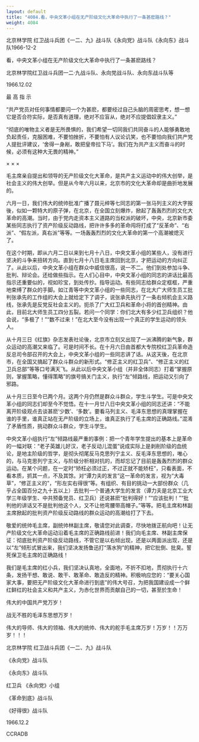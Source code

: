 ```yaml
---
layout: default
title: "4084.看，中央文革小组在无产阶级文化大革命中执行了一条甚麽路线？"
weight: 4084
---
```


北京林学院 红卫战斗兵团《一二、九》战斗队《永向党》战斗队《永向东》战斗队1966-12-2

看，中央文革小组在无产阶级文化大革命中执行了一条甚麽路线？

北京林学院红卫战斗兵团一二·九战斗队、永向党战斗队、永向东战斗队等

1966.12.02

最  高  指  示

“共产党员对任何事情都要问一个为甚麽，都要经过自己头脑的周密思考，想一想它是否合符实际，是否真有道理，绝对不应盲从，绝对不应提倡奴隶主义。”

“彻底的唯物主义者是无所畏惧的，我们希望一切同我们共同奋斗的人能够勇敢地负起责任，克服困难，不要怕挫折，不要怕有人议论讥笑，也不要怕向我们共产党人提批评建议，‘舍得一身剐，敢把皇帝拉下马’。我们在为共产主义而奋斗的时候，必须有这种大无畏的精神。”

×        ×        ×

毛主席亲自提出和领导的无产阶级文化大革命，是共产主义运动中的伟大创举，是社会主义的伟大创举。但是从今年六月以来，北京市的文化大革命却是曲折地发展的。

六月一日，我们伟大的统帅批准广播了聂元梓等七同志的第一张马列主义的大字报後，似如一颗特大的原子弹，在北京，在全国立刻爆炸，掀起了轰轰烈烈的文化大革命的高潮。当时，由于党内走资本主义道路的当权派的破坏，中央，北京新市委某些同志执行了资产阶级反动路线，把许许多多的革命闯将打成了“反革命”、“右派”、“假左派，真右派”等等。一场轰轰烈烈的文化大革命的第一个高潮被熄灭了。

在这个时期，即从六月二日以来到七月十八日，中央文革小组的某些人，没有进行坚决的斗争来扭转方向。直到七月十八日毛主席回到北京，才把运动的方向纠正了。从此以后，中央文革小组在群众中威信很高，说一不二。他们到处参加斗争、批判、辩论会。还给做些指示。在人们心目中，中央文革小组的同志的讲话比最高指示还重要似的，视如珍宝，到处传抄。指导运动。有些同志给群众定框框，严重地束缚了群众的手脚。如江青等中央文革小组的一些同志，在北大广大师生员工批判张承先的工作组的大会上就给定下了调子，说张承先执行了一条右倾机会主义路线，张承先是反党反社会主义的。扼杀了广大红卫兵和革命小将的首创精神。由此，目前北大师生员工四分五裂。若问一个同学：你们北大有多少红卫兵组织？他会说，“多极了！”“数不过来！”在北大至今没有出现一个真正的学生运动的领头人。

从十月三日《红旗》杂志发表社论後，北京市立刻又出现了一派沸腾的新气象，群众运动的高潮又来临了。可是时间不长。在十月六日由首都大专院校红卫兵革命造反总司令部召开的大会上，中央文革小组的一些同志讲了话。从这天後，在北京市，在全国又搞起了群众斗群众的新形式。“修正主义的红卫兵”、“修正主义的红卫兵总部”等等口号满天飞。从此以后中央文革小组（并非全体同志）打着“掌握原则，掌握策略，懂得策略”的旗号搞关门主义，执行“左”倾路线，把运动又引向了邪路。

从十月三日至今已两个月。这两个月仍然是群众斗群众，学生斗学生。可是中央文革小组的同志们却至今不觉悟。在十一月廿八日中央文革小组的同志还讲：“不能离开阶级观点去谈甚麽‘少数’、‘多数’。要看马列主义、毛泽东思想的真理掌握在谁的手里，谁真正站在无产阶级的立场上，谁真正执行了毛主席的正确路线。”混淆了矛盾性质，挑动群众斗群众，学生斗学生。

中央文革小组执行“左”倾路线最严重的事例：把一个青年学生提出的基本上是革命的一幅对联：“老子英雄儿好汉，老子反动儿混蛋”说成实际上是剥削阶级的血统论，是地主阶级的哲学，是彻头彻尾反马克思列宁主义、反毛泽东思想的，唯心的，与马克思列宁主义，与阶级分析相对抗的，而却忘记了目前是轰轰烈烈的群众运动。在某个问题，在一定时“矫枉必须过正，不过正就不能矫枉”，只看表面，不看本质，抓其一点，不及其馀。对“谭力夫的发言”这一革命的发言，视为“大毒草”，“修正主义的”，“形左实右得很”等。有组织、有目的挑动一大部份群众（几乎占全国百分之九十五以上）去批判一个普通大学生的发言（谭力夫是北京工业大学三年级学生、中共预备党员、红卫兵）还说甚麽“批判得好！”“应该批判！”“批判他的讲话又不是批判他这个人，又不让他弯腰带高帽子。”等等。把毛主席和林副主席掀起的批判资产阶级反动路线的群众运动的高潮给打了下去。

敬爱的统帅毛主席，副统帅林副主席，敬请您对此调查，尽快地拨正航向吧！让无产阶级文化大革命运动沿着毛主席的正确路线前进！我们向毛主席、林副主席保证：彻底批判资产阶级反动路线，不管它是以右倾出现，还是以两面派出现，还是以“左”倾形式冒出来，我们坚决发扬鲁迅打“落水狗”的精神，把它批倒、批臭。誓死保卫毛主席的正确路线！

我们是毛主席的红小兵，我们坚决认真地，全面地，不折不扣地，贯彻执行十六条，发扬干想、敢说、敢干、敢革命、敢造反的精神。积极响应您的：“要关心国家大事，要把无产阶级文化大革命进行到底”的伟大号召，为把我国建设成一个鲜红鲜红的社会主义和共产主义，为赤化世界而贡献自己的一切，甚至於生命！

伟大的中国共产党万岁！

战无不胜的毛泽东思想万岁！

伟大的导师、伟大的领袖、伟大的统帅、伟大的舵手毛主席万岁！万岁！！万万岁！！！

北京林学院   红卫战斗兵团《一二、九》战斗队

《永向党》战斗队

《永向东》战斗队

红卫兵  《永向党》小组

《革命到底》战斗队

《好得很》战斗队

1966.12.2

CCRADB

